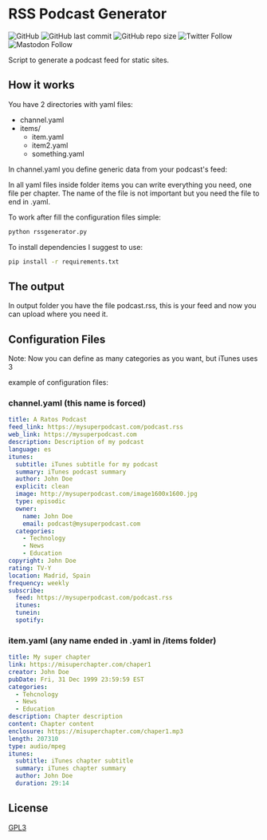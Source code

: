 # RSS Podcast Generator
![GitHub](https://img.shields.io/github/license/educollado/rss_podcast_generator)
![GitHub last commit](https://img.shields.io/github/last-commit/educollado/rss_podcast_generator)
![GitHub repo size](https://img.shields.io/github/repo-size/educollado/rss_podcast_generator)
![Twitter Follow](https://img.shields.io/twitter/follow/ecollado)
![Mastodon Follow](https://img.shields.io/mastodon/follow/72314?domain=https%3A%2F%2Fmastodon.social&style=social)

Script to generate a podcast feed for static sites.

## How it works
You have 2 directories with yaml files: 
* channel.yaml
* items/
    * item.yaml
    * item2.yaml
    * something.yaml

In channel.yaml you define generic data from your podcast's feed:

In all yaml files inside folder items you can write everything you need, one file per chapter.
The name of the file is not important but you need the file to end in .yaml.

To work after fill the configuration files simple:

```bash
python rssgenerator.py
```

To install dependencies I suggest to use:

```bash
pip install -r requirements.txt
```

## The output

In output folder you have the file podcast.rss, this is your feed and now you can upload where you need it.

## Configuration Files

Note: Now you can define as many categories as you want, but iTunes uses 3

example of configuration files:

### channel.yaml (this name is forced)
```yaml
title: A Ratos Podcast
feed_link: https://mysuperpodcast.com/podcast.rss
web_link: https://mysuperpodcast.com
description: Description of my podcast
language: es
itunes:
  subtitle: iTunes subtitle for my podcast
  summary: iTunes podcast summary
  author: John Doe
  explicit: clean
  image: http://mysuperpodcast.com/image1600x1600.jpg
  type: episodic
  owner:
    name: John Doe
    email: podcast@mysuperpodcast.com
  categories:
    - Technology
    - News
    - Education
copyright: John Doe
rating: TV-Y
location: Madrid, Spain
frequency: weekly
subscribe:
  feed: https://mysuperpodcast.com/podcast.rss
  itunes: 
  tunein: 
  spotify: 

```

### item.yaml (any name ended in .yaml in /items folder)
```yaml
title: My super chapter
link: https://misuperchapter.com/chaper1
creator: John Doe
pubDate: Fri, 31 Dec 1999 23:59:59 EST
categories:
  - Tehcnology
  - News
  - Education
description: Chapter description
content: Chapter content
enclosure: https://misuperchapter.com/chaper1.mp3
length: 207310
type: audio/mpeg
itunes:
  subtitle: iTunes chapter subtitle
  summary: iTunes chapter summary
  author: John Doe
  duration: 29:14
```
## License
[GPL3](https://github.com/educollado/rss_podcast_generator/blob/main/LICENSE)
